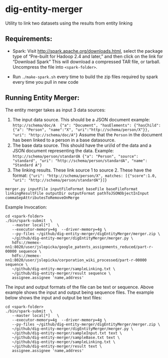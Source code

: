 dig-entity-merger
==================

Utility to link two datasets using the results from entity linking


Requirements:
-------------
* Spark: Visit http://spark.apache.org/downloads.html, select the package type of “Pre-built for Hadoop 2.4 and later,” and then click on the link for “Download Spark” This will download a compressed TAR file, or tarball. Uncompress the file into ```<spark-folder>```.

* Run `./make-spark.sh` every time to build the zip files required by spark every time you pull in new code


Running Entity Merger:
---------------------
The entity merger takes as input 3 data sources:
1. The input data source. This should be a JSON document example: `http://schema/doc/A  {"a": "Document", "hasElements": {"hasChild": {"a": "Person", "name":"X", "uri":"http://schema/person/X"}}, "uri": "http://schema/doc/A"}`
   Assume that the `Person` in the document has been linked to a person in a base datasource.
2. The base data source. This should have the uri/id of the data and a JSON document representing the data. Example:
`http://schema/person/standardA {"a": "Person", "source": "standard", "uri": "http://schema/person/standardA", "name": "Standard A"}`
3. The linking results. These link source 1 to source 2. These have the format:
`{"uri": "http://schema/person/X", matches: [{"score":1.0, "uri": "http://schema/person/standardA"}]}`

```
merger.py inputFile inputFileFormat baseFile baseFileFormat linkingResultFile outputDir outputFormat pathToJSONObjectInInput commaSepAttributesToRemoveOnMerge
```

Example Invocation:
```
cd <spark-folder>
./bin/spark-submit  \
   --master local[*]   \
   --executor-memory=4g  --driver-memory=4g \
   --py-files ~/github/dig-entity-merger/digEntityMerger/merger.zip \
   ~/github/dig-entity-merger/digEntityMerger/merger.py \
   hdfs://memex-nn1:8020/user/jslepicka/google_patents_assignments_reduced/part-r-00000 sequence \
   hdfs://memex-nn1:8020/user/jslepicka/corporation_wiki_processed/part-r-00000 sequence \
   ~/github/dig-entity-merger/sampleLinking.txt \
   ~/github/dig-entity-merger/result sequence \
   assignee.assignee 'name,address'
```

The input and output formats of the file can be text or sequence. Above example shows the input and output being sequence files.
The example below shows the input and output be text files:

```
cd <spark-folder>
./bin/spark-submit  \
   --master local[*]   \
   --executor-memory=4g  --driver-memory=4g \
   --py-files ~/github/dig-entity-merger/digEntityMerger/merger.zip \
   ~/github/dig-entity-merger/digEntityMerger/merger.py \
   ~/github/dig-entity-merger/sampleInput.txt text \
   ~/github/dig-entity-merger/sampleBase.txt text \
   ~/github/dig-entity-merger/sampleLinking.txt \
   ~/github/dig-entity-merger/result text \
   assignee.assignee 'name,address'
```